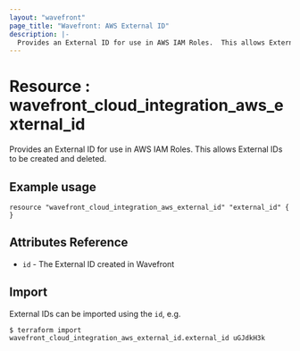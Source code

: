 ```yaml
---
layout: "wavefront"
page_title: "Wavefront: AWS External ID"
description: |-
  Provides an External ID for use in AWS IAM Roles.  This allows External IDs to be created and deleted. 
---
```


# Resource : wavefront_cloud_integration_aws_external_id

Provides an External ID for use in AWS IAM Roles.  This allows External IDs to be created and deleted.

## Example usage

```hcl
resource "wavefront_cloud_integration_aws_external_id" "external_id" {
}
```

## Attributes Reference

* `id` - The External ID created in Wavefront

## Import

External IDs can be imported using the `id`, e.g.

```
$ terraform import wavefront_cloud_integration_aws_external_id.external_id uGJdkH3k
```